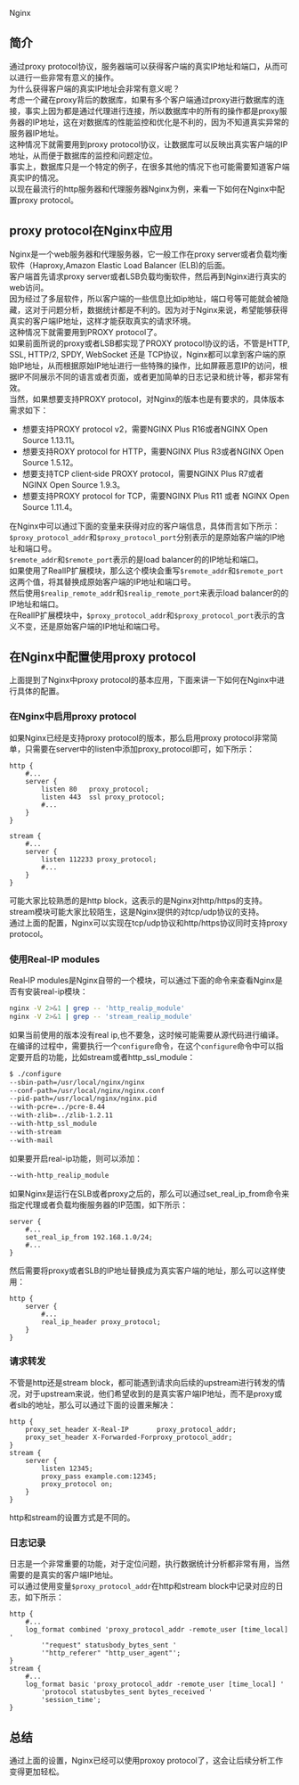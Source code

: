 Nginx
<a name="Dp9ft"></a>
## 简介
通过proxy protocol协议，服务器端可以获得客户端的真实IP地址和端口，从而可以进行一些非常有意义的操作。<br />为什么获得客户端的真实IP地址会非常有意义呢？<br />考虑一个藏在proxy背后的数据库，如果有多个客户端通过proxy进行数据库的连接，事实上因为都是通过代理进行连接，所以数据库中的所有的操作都是proxy服务器的IP地址，这在对数据库的性能监控和优化是不利的，因为不知道真实异常的服务器IP地址。<br />这种情况下就需要用到proxy protocol协议，让数据库可以反映出真实客户端的IP地址，从而便于数据库的监控和问题定位。<br />事实上，数据库只是一个特定的例子，在很多其他的情况下也可能需要知道客户端真实IP的情况。<br />以现在最流行的http服务器和代理服务器Nginx为例，来看一下如何在Nginx中配置proxy protocol。
<a name="QYvDw"></a>
## proxy protocol在Nginx中应用
Nginx是一个web服务器和代理服务器，它一般工作在proxy server或者负载均衡软件（Haproxy,Amazon Elastic Load Balancer (ELB)的后面。<br />客户端首先请求proxy server或者LSB负载均衡软件，然后再到Nginx进行真实的web访问。<br />因为经过了多层软件，所以客户端的一些信息比如ip地址，端口号等可能就会被隐藏，这对于问题分析，数据统计都是不利的。因为对于Nginx来说，希望能够获得真实的客户端IP地址，这样才能获取真实的请求环境。<br />这种情况下就需要用到PROXY protocol了。<br />如果前面所说的proxy或者LSB都实现了PROXY protocol协议的话，不管是HTTP, SSL, HTTP/2, SPDY, WebSocket 还是 TCP协议，Nginx都可以拿到客户端的原始IP地址，从而根据原始IP地址进行一些特殊的操作，比如屏蔽恶意IP的访问，根据IP不同展示不同的语言或者页面，或者更加简单的日志记录和统计等，都非常有效。<br />当然，如果想要支持PROXY protocol，对Nginx的版本也是有要求的，具体版本需求如下：

- 想要支持PROXY protocol v2，需要NGINX Plus R16或者NGINX Open Source 1.13.11。
- 想要支持ROXY protocol for HTTP，需要NGINX Plus R3或者NGINX Open Source 1.5.12。
- 想要支持TCP client‑side PROXY protocol，需要NGINX Plus R7或者 NGINX Open Source 1.9.3。
- 想要支持PROXY protocol for TCP，需要NGINX Plus R11 或者 NGINX Open Source 1.11.4。

在Nginx中可以通过下面的变量来获得对应的客户端信息，具体而言如下所示：<br />`$proxy_protocol_addr`和`$proxy_protocol_port`分别表示的是原始客户端的IP地址和端口号。<br />`$remote_addr`和`$remote_port`表示的是load balancer的的IP地址和端口。<br />如果使用了RealIP扩展模块，那么这个模块会重写`$remote_addr`和`$remote_port`这两个值，将其替换成原始客户端的IP地址和端口号。<br />然后使用`$realip_remote_addr`和`$realip_remote_port`来表示load balancer的的IP地址和端口。<br />在RealIP扩展模块中，`$proxy_protocol_addr`和`$proxy_protocol_port`表示的含义不变，还是原始客户端的IP地址和端口号。
<a name="JWcsI"></a>
## 在Nginx中配置使用proxy protocol
上面提到了Nginx中proxy protocol的基本应用，下面来讲一下如何在Nginx中进行具体的配置。
<a name="AgkaG"></a>
### 在Nginx中启用proxy protocol
如果Nginx已经是支持proxy protocol的版本，那么启用proxy protocol非常简单，只需要在server中的listen中添加proxy_protocol即可，如下所示：
```nginx
http {
	#...
	server {
		listen 80   proxy_protocol;
		listen 443  ssl proxy_protocol;
		#...
	}
}

stream {
	#...
	server {
		listen 112233 proxy_protocol;
		#...
	}
}
```
可能大家比较熟悉的是http block，这表示的是Nginx对http/https的支持。stream模块可能大家比较陌生，这是Nginx提供的对tcp/udp协议的支持。<br />通过上面的配置，Nginx可以实现在tcp/udp协议和http/https协议同时支持proxy protocol。
<a name="fMasm"></a>
### 使用Real‑IP modules
Real‑IP modules是Nginx自带的一个模块，可以通过下面的命令来查看Nginx是否有安装real-ip模块：
```bash
nginx -V 2>&1 | grep -- 'http_realip_module'
nginx -V 2>&1 | grep -- 'stream_realip_module'
```
如果当前使用的版本没有real ip,也不要急，这时候可能需要从源代码进行编译。<br />在编译的过程中，需要执行一个`configure`命令，在这个`configure`命令中可以指定要开启的功能，比如stream或者http_ssl_module：
```bash
$ ./configure
--sbin-path=/usr/local/nginx/nginx
--conf-path=/usr/local/nginx/nginx.conf
--pid-path=/usr/local/nginx/nginx.pid
--with-pcre=../pcre-8.44
--with-zlib=../zlib-1.2.11
--with-http_ssl_module
--with-stream
--with-mail
```
如果要开启real-ip功能，则可以添加：
```bash
--with-http_realip_module
```
如果Nginx是运行在SLB或者proxy之后的，那么可以通过set_real_ip_from命令来指定代理或者负载均衡服务器的IP范围，如下所示：
```nginx
server {
    #...
    set_real_ip_from 192.168.1.0/24;
    #...
}
```
然后需要将proxy或者SLB的IP地址替换成为真实客户端的地址，那么可以这样使用：
```nginx
http {
	server {
		#...
		real_ip_header proxy_protocol;
	}
}
```
<a name="K35tQ"></a>
### 请求转发
不管是http还是stream block，都可能遇到请求向后续的upstream进行转发的情况，对于upstream来说，他们希望收到的是真实客户端IP地址，而不是proxy或者slb的地址，那么可以通过下面的设置来解决：
```nginx
http {
    proxy_set_header X-Real-IP       proxy_protocol_addr;
    proxy_set_header X-Forwarded-Forproxy_protocol_addr;
}
stream {
    server {
        listen 12345;
        proxy_pass example.com:12345;
        proxy_protocol on;
    }
}
```
http和stream的设置方式是不同的。
<a name="lYtu2"></a>
### 日志记录
日志是一个非常重要的功能，对于定位问题，执行数据统计分析都非常有用，当然需要的是真实的客户端IP地址。<br />可以通过使用变量`$proxy_protocol_addr`在http和stream block中记录对应的日志，如下所示：
```nginx
http {
	#...
	log_format combined 'proxy_protocol_addr -remote_user [time_local] '
		'"request" statusbody_bytes_sent '
		'"http_referer" "http_user_agent"';
}
stream {
	#...
	log_format basic 'proxy_protocol_addr -remote_user [time_local] '
		'protocol statusbytes_sent bytes_received '
		'session_time';
}
```
<a name="BtjRa"></a>
## 总结
通过上面的设置，Nginx已经可以使用proxoy protocol了，这会让后续分析工作变得更加轻松。
